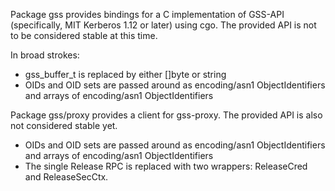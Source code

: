 Package gss provides bindings for a C implementation of GSS-API (specifically, MIT Kerberos 1.12 or later) using cgo.  The provided API is not to be considered stable at this time.

In broad strokes:
* gss\_buffer\_t is replaced by either []byte or string
* OIDs and OID sets are passed around as encoding/asn1 ObjectIdentifiers and arrays of encoding/asn1 ObjectIdentifiers

Package gss/proxy provides a client for gss-proxy.  The provided API is also not considered stable yet.
* OIDs and OID sets are passed around as encoding/asn1 ObjectIdentifiers and arrays of encoding/asn1 ObjectIdentifiers
* The single Release RPC is replaced with two wrappers: ReleaseCred and ReleaseSecCtx.
